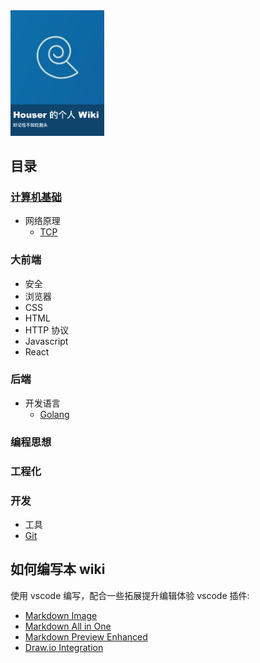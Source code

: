 <img src='images/cover.jpg' width=150 />



## 目录



### [计算机基础](./计算机基础/计算机基础.md)

- 网络原理
  - [TCP](./计算机基础/网络原理/TCP.md)

### 大前端
- 安全
- 浏览器
- CSS
- HTML
- HTTP 协议
- Javascript
- React

### 后端

- 开发语言
  - [Golang](./后端/开发语言/Golang.md)

### 编程思想
### 工程化

### 开发

- 工具
- [Git](./开发/Git/Git.md)

## 如何编写本 wiki

使用 vscode 编写，配合一些拓展提升编辑体验
vscode 插件: 

- [Markdown Image](https://marketplace.visualstudio.com/items?itemName=hancel.markdown-image)
- [Markdown All in One](https://marketplace.visualstudio.com/items?itemName=yzhang.markdown-all-in-one)
- [Markdown Preview Enhanced](https://marketplace.visualstudio.com/items?itemName=shd101wyy.markdown-preview-enhanced)
- [Draw.io Integration](https://marketplace.visualstudio.com/items?itemName=hediet.vscode-drawio)